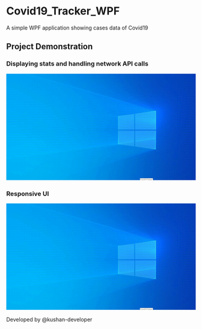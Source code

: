 # Covid19_Tracker_WPF
A simple WPF application showing cases data of Covid19


## Project Demonstration

### Displaying stats and handling network API calls
![](Project_Demos/WPF_Covid19_Demo1.gif)

### Responsive UI
![](Project_Demos/WPF_Covid19_Demo1.gif)

Developed by @kushan-developer
